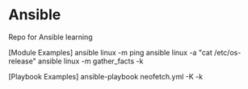 # Ansible
Repo for Ansible learning

[Module Examples]
ansible linux -m ping
ansible linux -a "cat /etc/os-release"
ansible linux -m gather_facts -k

[Playbook Examples]
ansible-playbook neofetch.yml -K -k
